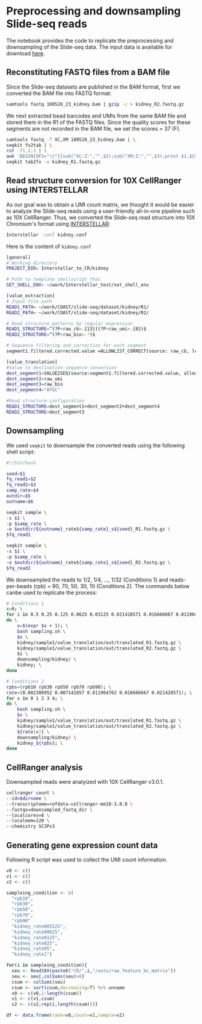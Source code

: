# Preprocessing and downsampling Slide-seq reads

The notebook provides the code to replicate the preprocessing and downsampling of the Slide-seq data.
The input data is available for download [here](https://singlecell.broadinstitute.org/single_cell/study/SCP354/slide-seq-study#study-download).

## Reconstituting FASTQ files from a BAM file

Since the Slide-seq datasets are published in the BAM format, first we converted the BAM file into FASTQ format:

```bash
samtools fastq 180528_23_kidney.bam | gzip -c > kidney_R2.fastq.gz
```

We next extracted bead barcodes and UMIs from the same BAM file and stored them in the R1 of the FASTQ files. Since the quality scores for these segments are not recorded in the BAM file, we set the scores = 37 (F).

```bash
samtools fastq -T XC,XM 180528_23_kidney.bam | \
seqkit fx2tab | \
cut -f1,2,3 | \
awk 'BEGIN{OFS="\t"}{sub("XC:Z:","",$2);sub("XM:Z:","",$3);print $1,$2$3,"FFFFFFFFFFFFFFFFFFFFF"}' | \
seqkit tab2fx -o kidney_R1.fastq.gz
```



## Read structure conversion for 10X CellRanger using INTERSTELLAR

As our goal was to obtain a UMI count matrix, we thought it would be easier to analyze the Slide-seq reads using a user-friendly all-in-one pipeline such as 10X CellRanger. Thus, we converted the Slide-seq read structure into 10X Chromium's format using [INTERSTELLAR](https://github.com/yachielab/Interstellar):

```bash
Interstellar -conf kidney.conf
```

Here is the content of ``kidney.conf``

```bash
[general]
# Working directory
PROJECT_DIR= Interstellar_to_CR/kidney

# Path to template shellscript that
SET_SHELL_ENV= ~/work/Interstellar_test/set_shell_env

[value_extraction]
# Input file path
READ1_PATH= ~/work/COAST/slide-seq/dataset/kidney/R1/
READ2_PATH= ~/work/COAST/slide-seq/dataset/kidney/R2/

# Read structure patterns by regular expression
READ1_STRUCTURE=^(?P<raw_cb>.{13})(?P<raw_umi>.{8})$
READ2_STRUCTURE=^(?P<raw_bio>.*)$

# Sequence filtering and correction for each segment
segment1.filtered.corrected.value =ALLOWLIST_CORRECT(source: raw_cb, levenshtein_distance:0,path:slide_kidney_bc.txt) >> SEQ2VALUE()

[value_translation]
#Value to destination sequence conversion
dest_segment1=VALUE2SEQ(source:segment1.filtered.corrected.value, allowlist_path:10x_3M-february-2018.txt)
dest_segment2=raw_umi
dest_segment3=raw_bio
dest_segment4="ATGC"

#Read structure configuration
READ1_STRUCTURE=dest_segment1+dest_segment2+dest_segment4
READ2_STRUCTURE=dest_segment3
```



## Downsampling

We used ``seqkit`` to downsample the converted reads using the following shell script:

```bash
#!/bin/bash

seed=$1
fq_read1=$2
fq_read2=$3
samp_rate=$4
outdir=$5
outname=$6

seqkit sample \
-s $1 \
-p $samp_rate \
-o $outdir/${outname}_rate${samp_rate}_s${seed}_R1.fastq.gz \
$fq_read1

seqkit sample \
-s $1 \
-p $samp_rate \
-o $outdir/${outname}_rate${samp_rate}_s${seed}_R2.fastq.gz \
$fq_read2
```

We downsampled the reads to 1/2, 1/4, ..., 1/32 (Conditions 1) and reads-per-beads (rpb) = 90, 70, 50, 30, 10 (Conditions 2). The commands below canbe used to replicate the process: 

```bash
# Conditions 1
x=0; \
for i in 0.5 0.25 0.125 0.0625 0.03125 0.021428571 0.016666667 0.011904762 0.007142857 0.002380952; \
do \
	x=$(expr $x + 1); \
	bash sampling.sh \
	$x \
	kidney/sample1/value_translation/out/translated_R1.fastq.gz \
	kidney/sample1/value_translation/out/translated_R2.fastq.gz \
	$i \
	downsampling/kidney/ \
	kidney; \
done

# Conditions 2
rpbs=(rpb10 rpb30 rpb50 rpb70 rpb90); \
rate=(0.002380952 0.007142857 0.011904762 0.016666667 0.021428571); \
for x in 0 1 2 3 4; \
do \
	bash sampling.sh \
	$x \
	kidney/sample1/value_translation/out/translated_R1.fastq.gz \
	kidney/sample1/value_translation/out/translated_R2.fastq.gz \
	${rate[x]} \
	downsampling/kidney/ \
	kidney_${rpbs}; \
done
```



## CellRanger analysis

Downsampled reads were analyized with 10X CellRanger v3.0.1.

```bash
cellranger count \
--id=$dirname \
--transcriptome=refdata-cellranger-mm10-3.0.0 \
--fastqs=downsampled_fastq_dir \
--localcores=8 \
--localmem=120 \
--chemistry SC3Pv3
```



## Generating gene expression count data

Following R script was used to collect the UMI count information.

```R
v0 <- c()
v1 <- c()
v2 <- c()

sampleing_condition <- c(
  "rpb10",
  "rpb30", 
  "rpb50", 
  "rpb70", 
  "rpb90"
  "kidney_rate003125",
  "kidney_rate00625", 
  "kidney_rate0125", 
  "kidney_rate025", 
  "kidney_rate05", 
  "kidney_rate1")

for(i in sampleing_condition){
  seu <- Read10X(paste0("CR/",i,"/outs/raw_feature_bc_matrix")) 
  seu <- seu[,colSums(seu)>0]
  csum <- colSums(seu)
  csum <- sort(csum,decreasing=T) %>% unname
  v0 <- c(v0,1:length(csum))
  v1 <- c(v1,csum)
  v2 <- c(v2,rep(i,length(csum)))}

df <- data.frame(rank=v0,count=v1,sample=v2)
```

